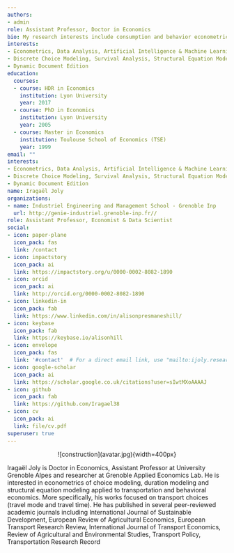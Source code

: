 ```yaml
---
authors:
- admin
role: Assistant Professor, Doctor in Economics
bio: My research interests include consumption and behavior econometric modelling applied to transport, food and innovative products. 
interests:
- Econometrics, Data Analysis, Artificial Intelligence & Machine Learning
- Discrete Choice Modeling, Survival Analysis, Structural Equation Modelling
- Dynamic Document Edition
education:
  courses:
  - course: HDR in Economics
    institution: Lyon University
    year: 2017
  - course: PhD in Economics
    institution: Lyon University
    year: 2005
  - course: Master in Economics
    institution: Toulouse School of Economics (TSE)
    year: 1999
email: ""
interests:
- Econometrics, Data Analysis, Artificial Intelligence & Machine Learning
- Discrete Choice Modeling, Survival Analysis, Structural Equation Modelling
- Dynamic Document Edition
name: Iragaël Joly
organizations:
- name: Industriel Engineering and Management School - Grenoble Inp
  url: http://genie-industriel.grenoble-inp.fr//
role: Assistant Professor, Economist & Data Scientist
social:
- icon: paper-plane
  icon_pack: fas
  link: /contact
- icon: impactstory
  icon_pack: ai
  link: https://impactstory.org/u/0000-0002-8082-1890
- icon: orcid
  icon_pack: ai
  link: http://orcid.org/0000-0002-8082-1890
- icon: linkedin-in
  icon_pack: fab
  link: https://www.linkedin.com/in/alisonpresmaneshill/
- icon: keybase
  icon_pack: fab
  link: https://keybase.io/alisonhill
- icon: envelope
  icon_pack: fas
  link: '#contact'  # For a direct email link, use "mailto:ijoly.research@gmail.com".
- icon: google-scholar
  icon_pack: ai
  link: https://scholar.google.co.uk/citations?user=sIwtMXoAAAAJ
- icon: github
  icon_pack: fab
  link: https://github.com/Iragael38
- icon: cv
  icon_pack: ai
  link: file/cv.pdf
superuser: true
---
```


<center>
![construction](avatar.jpg){width=400px} 
</center> 

Iragaël Joly is Doctor in Economics, Assistant Professor at University Grenoble Alpes and researcher at Grenoble Applied Economics Lab. He is interested in econometrics of choice modeling, duration modeling and structural equation modeling applied to transportation and behavioral economics. More specifically, his works focused on transport choices (travel mode and travel time). He has published in several peer-reviewed academic journals including International Journal of Sustainable Development, European Review of Agricultural Economics, European Transport Research Review, International Journal of Transport Economics, Review of Agricultural and Environmental Studies, Transport Policy, Transportation Research Record
